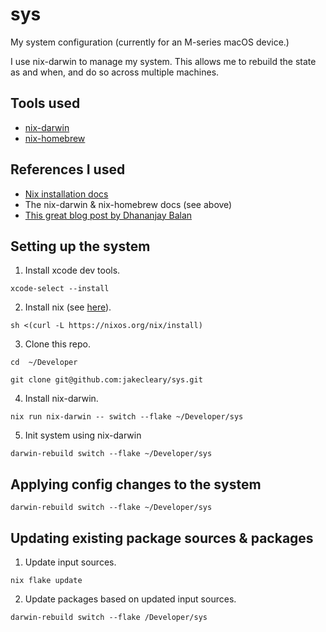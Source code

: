 # sys

My system configuration (currently for an M-series macOS device.)

I use nix-darwin to manage my system. This allows me to rebuild the state as and when, and do so across multiple machines.

## Tools used

- [nix-darwin](https://github.com/LnL7/nix-darwin)
- [nix-homebrew](https://github.com/zhaofengli/nix-homebrew)

## References I used

- [Nix installation docs](https://nixos.org/download/#nix-install-macos)
- The nix-darwin & nix-homebrew docs (see above)
- [This great blog post by Dhananjay Balan](https://blog.dbalan.in/blog/2024/03/25/boostrap-a-macos-machine-with-nix/index.html)

## Setting up the system

1. Install xcode dev tools.
```
xcode-select --install
```

2. Install nix (see [here](https://nixos.org/download/#nix-install-macos)).
```
sh <(curl -L https://nixos.org/nix/install)
```

3. Clone this repo.
```
cd  ~/Developer
```
```
git clone git@github.com:jakecleary/sys.git
```

4. Install nix-darwin.
```
nix run nix-darwin -- switch --flake ~/Developer/sys
```

5. Init system using nix-darwin
```
darwin-rebuild switch --flake ~/Developer/sys
```

## Applying config changes to the system

```
darwin-rebuild switch --flake ~/Developer/sys
```

## Updating existing package sources & packages

1. Update input sources.
```
nix flake update
```

2. Update packages based on updated input sources.
```
darwin-rebuild switch --flake /Developer/sys
```